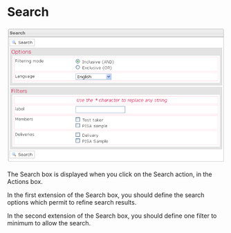 <!--
author:
    - 'Jérôme Bogaerts'
created_at: '2012-04-12 18:29:36'
updated_at: '2013-03-13 13:59:31'
tags:
    - 'Manage Groups'
-->

Search
======

![](../resources/groups-search.png)

The Search box is displayed when you click on the Search action, in the Actions box.

In the first extension of the Search box, you should define the search options which permit to refine search results.

In the second extension of the Search box, you should define one filter to minimum to allow the search.


